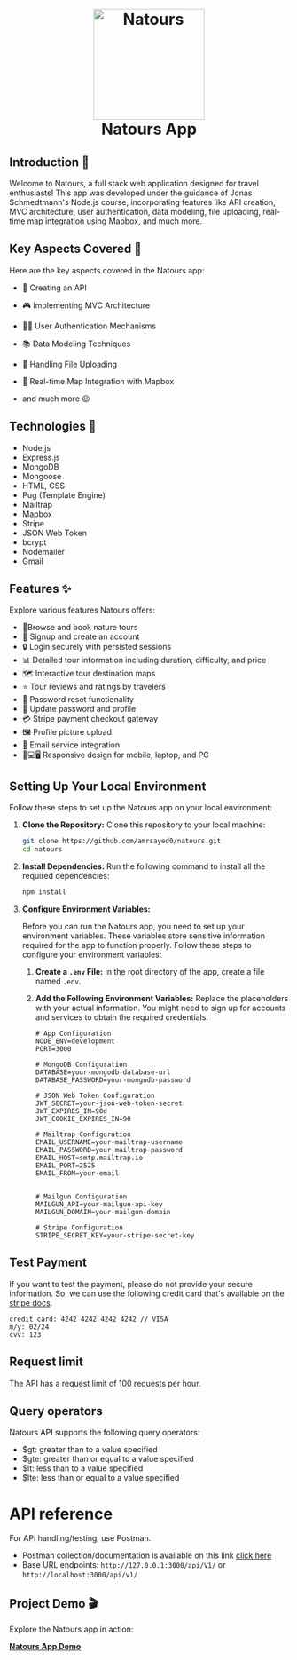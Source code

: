 <h1 align="center">
  <br>
  <a href="https://natours-api-z82r.onrender.com/"><img src="https://github.com/lgope/Natours/blob/master/public/img/logo-green-round.png" alt="Natours" width="200"></a>
  <br>
  Natours App
  <br>
</h1>
  
## Introduction 🌟

Welcome to Natours, a full stack web application designed for travel enthusiasts! This app was developed under the guidance of Jonas Schmedtmann's Node.js course, incorporating features like API creation, MVC architecture, user authentication, data modeling, file uploading, real-time map integration using Mapbox, and much more.

## Key Aspects Covered 🚀

Here are the key aspects covered in the Natours app:

- 📃 Creating an API
- 🎮 Implementing MVC Architecture
- 👩‍💻 User Authentication Mechanisms
- 📚 Data Modeling Techniques
- 🤳 Handling File Uploading
- 📌 Real-time Map Integration with Mapbox

- and much more 😉

## Technologies 🚀

- Node.js
- Express.js
- MongoDB
- Mongoose
- HTML, CSS
- Pug (Template Engine)
- Mailtrap
- Mapbox
- Stripe
- JSON Web Token
- bcrypt
- Nodemailer
- Gmail

## Features ✨

Explore various features Natours offers:

- 🧳Browse and book nature tours
- 📝 Signup and create an account
- 🔒 Login securely with persisted sessions
- 📊 Detailed tour information including duration, difficulty, and price
- 🗺️ Interactive tour destination maps
- ⭐ Tour reviews and ratings by travelers
- 🔑 Password reset functionality
- 🔄 Update password and profile
- 💳 Stripe payment checkout gateway
- 🖼️ Profile picture upload
- 📧 Email service integration
- 📱💻🖥️ Responsive design for mobile, laptop, and PC

## Setting Up Your Local Environment

Follow these steps to set up the Natours app on your local environment:

1. **Clone the Repository:**
   Clone this repository to your local machine:
   ```bash
   git clone https://github.com/amrsayed0/natours.git
   cd natours
   ```
2. **Install Dependencies:**
   Run the following command to install all the required dependencies:
   ```bash
   npm install
   ```
3. **Configure Environment Variables:**

   Before you can run the Natours app, you need to set up your environment variables. These variables store sensitive information required for the app to function properly. Follow these steps to configure your environment variables:

   1. **Create a `.env` File:**
      In the root directory of the app, create a file named `.env`.

   2. **Add the Following Environment Variables:**
      Replace the placeholders with your actual information. You might need to sign up for accounts and services to obtain the required credentials.

      ```dotenv
      # App Configuration
      NODE_ENV=development
      PORT=3000

      # MongoDB Configuration
      DATABASE=your-mongodb-database-url
      DATABASE_PASSWORD=your-mongodb-password

      # JSON Web Token Configuration
      JWT_SECRET=your-json-web-token-secret
      JWT_EXPIRES_IN=90d
      JWT_COOKIE_EXPIRES_IN=90

      # Mailtrap Configuration
      EMAIL_USERNAME=your-mailtrap-username
      EMAIL_PASSWORD=your-mailtrap-password
      EMAIL_HOST=smtp.mailtrap.io
      EMAIL_PORT=2525
      EMAIL_FROM=your-email


      # Mailgun Configuration
      MAILGUN_API=your-mailgun-api-key
      MAILGUN_DOMAIN=your-mailgun-domain

      # Stripe Configuration
      STRIPE_SECRET_KEY=your-stripe-secret-key
      ```

## Test Payment

If you want to test the payment, please do not provide your secure information. So, we can use the following credit card that's available on the [stripe docs](https://stripe.com/docs/testing#use-test-cards).

```
credit card: 4242 4242 4242 4242 // VISA
m/y: 02/24
cvv: 123
```

## Request limit

The API has a request limit of 100 requests per hour.

## Query operators

Natours API supports the following query operators:

- $gt: greater than to a value specified
- $gte: greater than or equal to a value specified
- $lt: less than to a value specified
- $lte: less than or equal to a value specified

# API reference

For API handling/testing, use Postman.

- Postman collection/documentation is available on this link [click here]()
- Base URL endpoints: `http://127.0.0.1:3000/api/V1/` or `http://localhost:3000/api/v1/`

## Project Demo 🎬

Explore the Natours app in action:

[**Natours App Demo**]()
